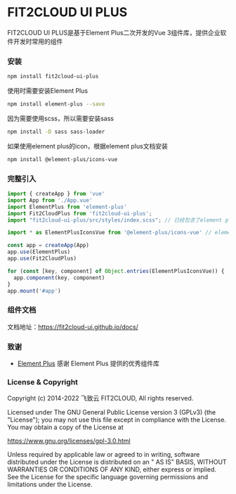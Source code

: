 # FIT2CLOUD UI PLUS

FIT2CLOUD UI PLUS是基于Element Plus二次开发的Vue 3组件库，提供企业软件开发时常用的组件

### 安装

```sh
npm install fit2cloud-ui-plus
```

使用时需要安装Element Plus

```sh
npm install element-plus --save
```

因为需要使用scss，所以需要安装sass

```sh
npm install -D sass sass-loader
```

如果使用element plus的icon，根据element plus文档安装

```sh
npm install @element-plus/icons-vue
```

### 完整引入

```js
import { createApp } from 'vue'
import App from './App.vue'
import ElementPlus from 'element-plus'
import Fit2CloudPlus from 'fit2cloud-ui-plus';
import "fit2cloud-ui-plus/src/styles/index.scss"; // 已经包含了element plus的scss

import * as ElementPlusIconsVue from '@element-plus/icons-vue' // element plus的icon需要另安装

const app = createApp(App)
app.use(ElementPlus)
app.use(Fit2CloudPlus)

for (const [key, component] of Object.entries(ElementPlusIconsVue)) {
  app.component(key, component)
}
app.mount('#app')
```
### 组件文档

文档地址：https://fit2cloud-ui.github.io/docs/

### 致谢

- [Element Plus](https://element-plus.org/zh-CN/) 感谢 Element Plus 提供的优秀组件库

### License & Copyright

Copyright (c) 2014-2022 飞致云 FIT2CLOUD, All rights reserved.

Licensed under The GNU General Public License version 3 (GPLv3)  (the "License"); you may not use this file except in
compliance with the License. You may obtain a copy of the License at

https://www.gnu.org/licenses/gpl-3.0.html

Unless required by applicable law or agreed to in writing, software distributed under the License is distributed on an "
AS IS" BASIS, WITHOUT WARRANTIES OR CONDITIONS OF ANY KIND, either express or implied. See the License for the specific
language governing permissions and limitations under the License.
